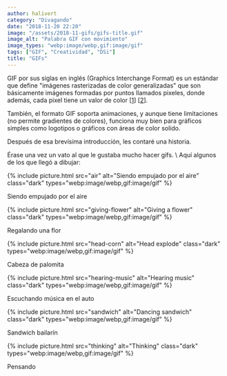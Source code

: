 ```yaml
---
author: halivert
category: "Divagando"
date: "2018-11-20 22:20"
image: "/assets/2018-11-gifs/gifs-title.gif"
image_alt: "Palabra GIF con movimiento"
image_types: "webp:image/webp,gif:image/gif"
tags: ["GIF", "Creatividad", "DSi"]
title: "GIFs"
---
```


GIF por sus siglas en inglés (Graphics Interchange Format) es un estándar que
define "imágenes rasterizadas de color generalizadas" que son básicamente
imágenes formadas por puntos llamados pixeles, donde además, cada pixel tiene un
valor de color \[[1][1]\] \[[2][2]\].

<!-- Seguir leyendo -->

También, el formato GIF soporta animaciones, y aunque tiene limitaciones (no
permite gradientes de colores), funciona muy bien para gráficos simples como
logotipos o gráficos con áreas de color solido.

Después de esa brevísima introducción, les contaré una historia.

Érase una vez un vato al que le gustaba mucho hacer gifs. \\
Aquí algunos de los que llegó a dibujar:

<div class="art-container">
  <div
    class="has-text-centered box art-gallery"
    style="background-image: url(/img/backgrounds/red-velvet.webp)">
    <p class="image-container box" markdown="1">
      {%
        include picture.html
          src="air"
          alt="Siendo empujado por el aire"
          class="dark"
          types="webp:image/webp,gif:image/gif"
      %}
    </p>
    <p class="is-italic has-background-white image-art-title">
      Siendo empujado por el aire
    </p>
  </div>

  <div
    class="has-text-centered box art-gallery"
    style="background-image: url(/img/backgrounds/blue-velvet.webp)">
    <p class="image-container box" markdown="1">
      {%
        include picture.html
          src="giving-flower"
          alt="Giving a flower"
          class="dark"
          types="webp:image/webp,gif:image/gif"
      %}
    </p>
    <p class="is-italic has-background-white image-art-title">
      Regalando una flor
    </p>
  </div>

  <div
    class="has-text-centered box art-gallery"
    style="background-image: url(/img/backgrounds/purple-velvet.webp)">
    <p class="image-container box" markdown="1">
      {%
        include picture.html
          src="head-corn"
          alt="Head explode"
          class="dark"
          types="webp:image/webp,gif:image/gif"
      %}
    </p>
    <p class="is-italic has-background-white image-art-title">
      Cabeza de palomita
    </p>
  </div>

  <div
    class="has-text-centered box art-gallery"
    style="background-image: url(/img/backgrounds/green-velvet.webp)">
    <p class="image-container box" markdown="1">
      {%
        include picture.html
          src="hearing-music"
          alt="Hearing music"
          class="dark"
          types="webp:image/webp,gif:image/gif"
      %}
    </p>
    <p class="is-italic has-background-white image-art-title">
      Escuchando música en el auto
    </p>
  </div>

  <div
    class="has-text-centered box art-gallery"
    style="background-image: url(/img/backgrounds/purple-velvet.webp)">
    <p class="image-container box" markdown="1">
      {%
        include picture.html
          src="sandwich"
          alt="Dancing sandwich"
          class="dark"
          types="webp:image/webp,gif:image/gif"
      %}
    </p>
    <p class="is-italic has-background-white image-art-title">
      Sandwich bailarín
    </p>
  </div>

  <div
    class="has-text-centered box art-gallery"
    style="background-image: url(/img/backgrounds/blue-velvet.webp)">
    <p class="image-container box" markdown="1">
      {%
        include picture.html
          src="thinking"
          alt="Thinking"
          class="dark"
          types="webp:image/webp,gif:image/gif"
      %}
    </p>
    <p class="is-italic has-background-white image-art-title">
      Pensando
    </p>
  </div>
</div>

[1]: https://www.w3.org/Graphics/GIF/spec-gif87.txt
[2]: https://support.99designs.com/hc/es/articles/204761835--Qué-son-los-vectores-y-las-imagenes-rasterizadas-Cuándo-debería-usarlas-
